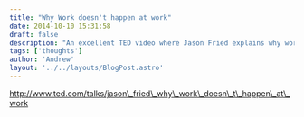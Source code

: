 ```yaml
---
title: "Why Work doesn't happen at work"
date: 2014-10-10 15:31:58
draft: false
description: "An excellent TED video where Jason Fried explains why work doesn't happen at work"
tags: ['thoughts']
author: 'Andrew'
layout: '../../layouts/BlogPost.astro'
---
```


http://www.ted.com/talks/jason\_fried\_why\_work\_doesn\_t\_happen\_at\_work
